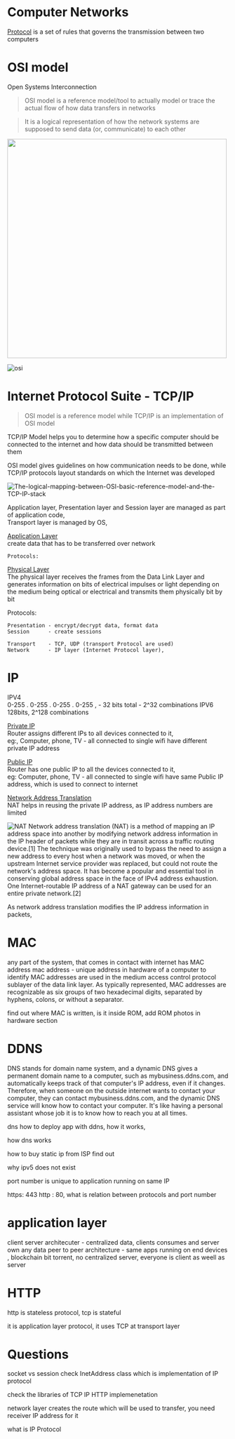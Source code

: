 # Computer Networks

<ins>Protocol</ins> is a set of rules that governs the transmission between two computers    

# OSI model
Open Systems Interconnection
> OSI model is a reference model/tool to actually model or trace the actual flow of how data transfers in networks 

> It is a logical representation of how the network systems are supposed to send data (or, communicate) to each other  


<img src="https://user-images.githubusercontent.com/16437905/202834366-655b09c7-67ec-4f55-a690-2149fbdc744d.png" width="500">

![osi](https://user-images.githubusercontent.com/16437905/202200438-ea1c47e3-966c-44aa-b5a9-db82375b0dce.png)


# Internet Protocol Suite - TCP/IP 
> OSI model is a reference model while TCP/IP is an implementation of OSI model

TCP/IP Model helps you to determine how a specific computer should be connected to the internet and how data should be transmitted between them 

OSI model gives guidelines on how communication needs to be done, while TCP/IP protocols layout standards on which the Internet was developed

![The-logical-mapping-between-OSI-basic-reference-model-and-the-TCP-IP-stack](https://user-images.githubusercontent.com/16437905/202834288-127fcd13-48ef-433c-b7dd-5d846f79f831.jpg)


Application layer, Presentation layer and Session layer are managed as part of application code,   
Transport layer is managed by OS, 

<ins>Application Layer</ins>    
create data that has to be transferred over network  
``` 
Protocols: 
```


<ins>Physical Layer</ins>     
The physical layer receives the frames from the Data Link Layer and generates information on bits of electrical impulses or light depending on the medium being optical or electrical and transmits them physically bit by bit

Protocols: 

```
Presentation - encrypt/decrypt data, format data   
Session      - create sessions    

Transport    - TCP, UDP (transport Protocol are used)  
Network      - IP layer (Internet Protocol layer), 
```


# IP

IPV4    
0-255 . 0-255 . 0-255 . 0-255 , - 32 bits total - 2^32 combinations
IPV6 128bits, 2^128 combinations

<ins>Private IP</ins>   
Router assigns different IPs to all devices connected to it,    
eg:, Computer, phone, TV - all connected to single wifi have different private IP address

<ins>Public IP</ins>    
Router has one public IP to all the devices connected to it,    
eg: Computer, phone, TV - all connected to single wifi have same Public IP address, which is used to connect to internet    

<ins>Network Address Translation</ins>     
NAT helps in reusing the private IP address, as IP address numbers are limited

![NAT](https://user-images.githubusercontent.com/16437905/203917514-e2174dcf-bb48-4002-bd53-9fab59940ebb.png)
Network address translation (NAT) is a method of mapping an IP address space into another by modifying network address information in the IP header of packets while they are in transit across a traffic routing device.[1] The technique was originally used to bypass the need to assign a new address to every host when a network was moved, or when the upstream Internet service provider was replaced, but could not route the network's address space. It has become a popular and essential tool in conserving global address space in the face of IPv4 address exhaustion. One Internet-routable IP address of a NAT gateway can be used for an entire private network.[2]

As network address translation modifies the IP address information in packets,


# MAC
any part of the system, that comes in contact with internet has MAC address
mac address - unique address in hardware of a computer to identify 
MAC addresses are used in the medium access control protocol sublayer of the data link layer. As typically represented, MAC addresses are recognizable as six groups of two hexadecimal digits, separated by hyphens, colons, or without a separator.

find out where MAC is written, is it inside ROM, add ROM photos in hardware section



# DDNS 
DNS stands for domain name system, and a dynamic DNS gives a permanent domain name to a computer, such as mybusiness.ddns.com, and automatically keeps track of that computer's IP address, even if it changes. Therefore, when someone on the outside internet wants to contact your computer, they can contact mybusiness.ddns.com, and the dynamic DNS service will know how to contact your computer. It's like having a personal assistant whose job it is to know how to reach you at all times.

dns how to deploy app with ddns, how it works, 

how dns works

how to buy static ip from ISP find out

why ipv5 does not exist


port number is unique to application running on same IP

https: 443
http : 80, what is relation between protocols and port number

# application layer

client server architecuter - centralized data,  clients consumes and server own any data
peer to peer architecture - same apps running on end devices , blockchain bit torrent, no centralized server, everyone is client as weell as server 


# HTTP 
http is stateless protocol, tcp is stateful 

it is application layer protocol, it uses TCP at transport layer


# Questions
socket vs session
check InetAddress class which is implementation of IP protocol

check the libraries of TCP IP HTTP implemenetation

network layer creates the route which will be used to transfer, you need receiver IP address for it

what is IP Protocol
